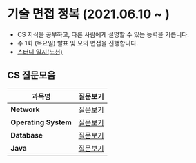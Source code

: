 # 기술 면접 정복 (2021.06.10 ~ )
- CS 지식을 공부하고, 다른 사람에게 설명할 수 있는 능력을 기릅니다.
- 주 1회 (목요일) 발표 및 모의 면접을 진행합니다.
- [스터디 일지(노션)](https://www.notion.so/code1995/2-CS-c832b9a37e9e4bd683c4e8484b820a93)  

## CS 질문모음 

| **과목명**           | **질문보기**                                                 |
| -------------------- | ------------------------------------------------------------ |
| **Network**          | [질문보기](https://github.com/hanull/Tech-Interview/tree/master/Computer-Science/Network/README.md) |
| **Operating System** | [질문보기](https://github.com/hanull/Tech-Interview/tree/master/Computer-Science/OS/README.md) |
| **Database**         | [질문보기](https://github.com/hanull/Tech-Interview/tree/master/Computer-Science/DB/README.md) |
| **Java**             | [질문보기](https://github.com/hanull/Tech-Interview/tree/master/Computer-Science/JAVA/README.md) |

